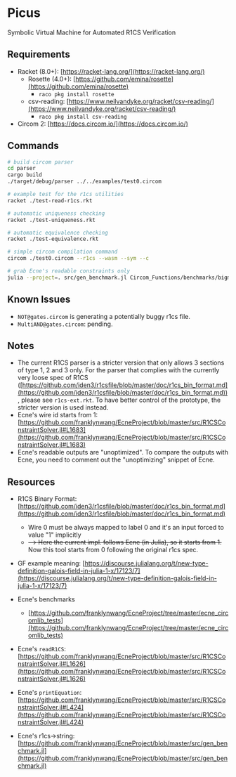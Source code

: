 # Picus
Symbolic Virtual Machine for Automated R1CS Verification

## Requirements

- Racket (8.0+): [https://racket-lang.org/](https://racket-lang.org/)
  - Rosette (4.0+): [https://github.com/emina/rosette](https://github.com/emina/rosette)
    - `raco pkg install rosette`
  - csv-reading: [https://www.neilvandyke.org/racket/csv-reading/](https://www.neilvandyke.org/racket/csv-reading/)
    - `raco pkg install csv-reading`
- Circom 2: [https://docs.circom.io/](https://docs.circom.io/)

## Commands

```bash
# build circom parser
cd parser
cargo build
./target/debug/parser ../../examples/test0.circom

# example test for the r1cs utilities
racket ./test-read-r1cs.rkt

# automatic uniqueness checking
racket ./test-uniqueness.rkt

# automatic equivalence checking
racket ./test-equivalence.rkt

# simple circom compilation command
circom ./test0.circom --r1cs --wasm --sym --c

# grab Ecne's readable constraints only
julia --project=. src/gen_benchmark.jl Circom_Functions/benchmarks/bigmod_5_2.r1cs > Circom_Functions/benchmarks/bigmod_5_2.txt
```

## Known Issues

- `NOT@gates.circom` is generating a potentially buggy r1cs file.
- `MultiAND@gates.circom`: pending.

## Notes

- The current R1CS parser is a stricter version that only allows 3 sections of type 1, 2 and 3 only. For the parser that complies with the currently very loose spec of R1CS ([https://github.com/iden3/r1csfile/blob/master/doc/r1cs_bin_format.md](https://github.com/iden3/r1csfile/blob/master/doc/r1cs_bin_format.md)), please see `r1cs-ext.rkt`. To have better control of the prototype, the stricter version is used instead.
- Ecne's wire id starts from 1: [https://github.com/franklynwang/EcneProject/blob/master/src/R1CSConstraintSolver.jl#L1683](https://github.com/franklynwang/EcneProject/blob/master/src/R1CSConstraintSolver.jl#L1683)
- Ecne's readable outputs are "unoptimized". To compare the outputs with Ecne, you need to comment out the "unoptimizing" snippet of Ecne.

## Resources

- R1CS Binary Format: [https://github.com/iden3/r1csfile/blob/master/doc/r1cs_bin_format.md](https://github.com/iden3/r1csfile/blob/master/doc/r1cs_bin_format.md)
  - Wire 0 must be always mapped to label 0 and it's an input forced to value "1" implicitly
  - ~~--> Here the current impl. follows Ecne (in Julia), so it starts from 1.~~ Now this tool starts from 0 following the original r1cs spec.
- GF example meaning: [https://discourse.julialang.org/t/new-type-definition-galois-field-in-julia-1-x/17123/7](https://discourse.julialang.org/t/new-type-definition-galois-field-in-julia-1-x/17123/7)
- Ecne's benchmarks
  - [https://github.com/franklynwang/EcneProject/tree/master/ecne_circomlib_tests](https://github.com/franklynwang/EcneProject/tree/master/ecne_circomlib_tests)
- Ecne's `readR1CS`: [https://github.com/franklynwang/EcneProject/blob/master/src/R1CSConstraintSolver.jl#L1626](https://github.com/franklynwang/EcneProject/blob/master/src/R1CSConstraintSolver.jl#L1626)

- Ecne's `printEquation`: [https://github.com/franklynwang/EcneProject/blob/master/src/R1CSConstraintSolver.jl#L424](https://github.com/franklynwang/EcneProject/blob/master/src/R1CSConstraintSolver.jl#L424)

- Ecne's r1cs->string: [https://github.com/franklynwang/EcneProject/blob/master/src/gen_benchmark.jl](https://github.com/franklynwang/EcneProject/blob/master/src/gen_benchmark.jl)
